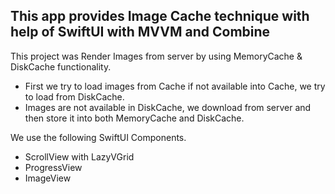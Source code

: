

## This app provides Image Cache technique with help of SwiftUI with MVVM and Combine

This project was Render Images from server by using MemoryCache & DiskCache functionality.
 - First we try to load images from Cache if not available into Cache, we try to load from DiskCache.
 - Images are not available in DiskCache, we download from server and then store it into both MemoryCache and DiskCache.

We use the following SwiftUI Components.
 - ScrollView with LazyVGrid
 - ProgressView
 - ImageView
